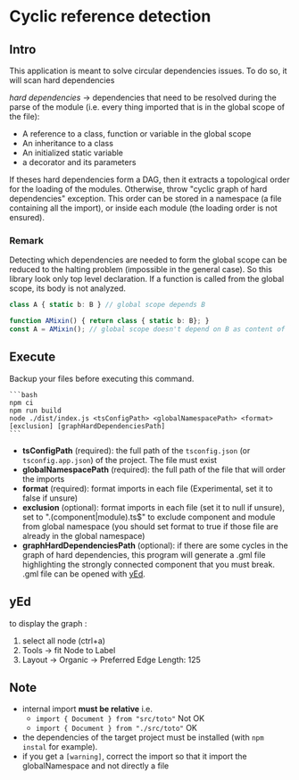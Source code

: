 # Cyclic reference detection

## Intro

This application is meant to solve circular dependencies issues. To do so, it will scan hard dependencies

*hard dependencies* -> dependencies that need to be resolved during the parse of the module (i.e. every thing imported that is in the global scope of the file):

* A reference to a class, function or variable in the global scope
* An inheritance to a class
* An initialized static variable
* a decorator and its parameters

If theses hard dependencies form a DAG, then it extracts a topological order for the loading of the modules. Otherwise, throw "cyclic graph of hard dependencies" exception.
This order can be stored in a namespace (a file containing all the import), or inside each module (the loading order is not ensured).

### Remark

Detecting which dependencies are needed to form the global scope can be reduced to the halting problem (impossible in the general case). So this library look only top level declaration. If a function is called from the global scope, its body is not analyzed.

```typescript
class A { static b: B } // global scope depends B

function AMixin() { return class { static b: B}; }
const A = AMixin(); // global scope doesn't depend on B as content of `AMixin` in not scanned
```

## Execute

Backup your files before executing this command.

    ```bash
    npm ci
    npm run build
    node ./dist/index.js <tsConfigPath> <globalNamespacePath> <format> [exclusion] [graphHardDependenciesPath]
    ```

* **tsConfigPath** (required): the full path of the `tsconfig.json` (or `tsconfig.app.json`) of the project. The file must exist
* **globalNamespacePath** (required): the full path of the file that will order the imports
* **format** (required): format imports in each file (Experimental, set it to false if unsure)
* **exclusion** (optional): format imports in each file (set it to null if unsure), set to "\.(component|module)\.ts$" to exclude component and module from global namespace (you should set format to true if those file are already in the global namespace)
* **graphHardDependenciesPath** (optional): if there are some cycles in the graph of hard dependencies, this program will
generate a .gml file highlighting the strongly connected component that you must break. .gml file can be opened with
[yEd](https://www.yworks.com/products/yed).

## yEd

to display the graph :

1. select all node (ctrl+a)
2. Tools -> fit Node to Label
3. Layout -> Organic -> Preferred Edge Length: 125

## Note

* internal import **must be relative** i.e.
  * `import { Document } from "src/toto"` Not OK
  * `import { Document } from "./src/toto"` OK
* the dependencies of the target project must be installed (with `npm instal` for example).
* if you get a `[warning]`, correct the import so that it import the globalNamespace and not directly a file
